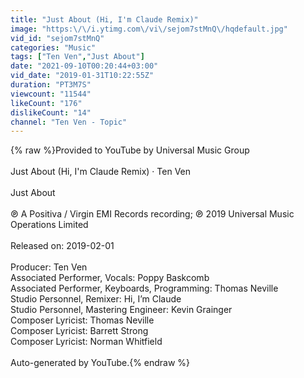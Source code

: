 ```yaml
---
title: "Just About (Hi, I'm Claude Remix)"
image: "https:\/\/i.ytimg.com\/vi\/sejom7stMnQ\/hqdefault.jpg"
vid_id: "sejom7stMnQ"
categories: "Music"
tags: ["Ten Ven","Just About"]
date: "2021-09-10T00:20:44+03:00"
vid_date: "2019-01-31T10:22:55Z"
duration: "PT3M7S"
viewcount: "11544"
likeCount: "176"
dislikeCount: "14"
channel: "Ten Ven - Topic"
---
```

{% raw %}Provided to YouTube by Universal Music Group<br /><br />Just About (Hi, I'm Claude Remix) · Ten Ven<br /><br />Just About<br /><br />℗ A Positiva / Virgin EMI Records recording; ℗ 2019 Universal Music Operations Limited<br /><br />Released on: 2019-02-01<br /><br />Producer: Ten Ven<br />Associated  Performer, Vocals: Poppy Baskcomb<br />Associated  Performer, Keyboards, Programming: Thomas Neville<br />Studio  Personnel, Remixer: Hi, I’m Claude<br />Studio  Personnel, Mastering  Engineer: Kevin Grainger<br />Composer  Lyricist: Thomas Neville<br />Composer  Lyricist: Barrett Strong<br />Composer  Lyricist: Norman Whitfield<br /><br />Auto-generated by YouTube.{% endraw %}
